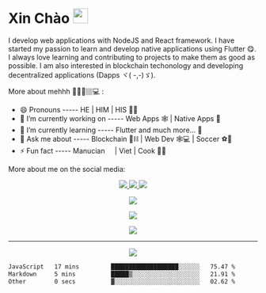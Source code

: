 # Xin Chào <img src="https://raw.githubusercontent.com/MartinHeinz/MartinHeinz/master/wave.gif" width="30px">

I develop web applications with NodeJS and React framework. I have started my passion to learn and develop native applications using Flutter 😋. I always love learning and contributing to projects to make them as good as possible. I am also interested in blockchain techonology and developing decentralized applications (Dapps ヾ( -,-)ゞ).

More about mehhh 👨🏻‍💻🏽‍💻 :

- 😄 Pronouns ----- HE | HIM | HIS 🙋‍♂️
- 🔭 I’m currently working on ----- Web Apps 🕸️ | Native Apps 📱
- 🌱 I’m currently learning ----- Flutter and much more... 🤪
- 💬 Ask me about ----- Blockchain 🔲⛓️ | Web Dev 🕸️💻 | Soccer ⚽🏃
- ⚡ Fun fact ----- Manucian <img width="12" src="https://emojis.slackmojis.com/emojis/images/1533824144/4447/manutd.png?1533824144"> | Viet | Cook 👨‍🍳

More about me on the social media:

<p align="center">
<a href="https://twitter.com/jasonp2419"> <img src="https://img.shields.io/badge/Twitter-1DA1F2?style=for-the-badge&logo=twitter&logoColor=white" /> </a> <a href="https://github.com/jasonhtpham"> <img src="https://img.shields.io/badge/GitHub-100000?style=for-the-badge&logo=github&logoColor=white" /> </a> <a href="https://www.linkedin.com/in/thien-jason-pham-a82352168/"> <img src="https://img.shields.io/badge/LinkedIn-0077B5?style=for-the-badge&logo=linkedin&logoColor=white" /> </a>
</p>

<p align="center">
  <img src="https://github-readme-stats.vercel.app/api?username=jasonhtpham&count_private=true&show_icons=true&title_color=Ee4644&icon_color=Ee4644&text_color=E2cd5c&bg_color=191622&border_color=E2cd5c&hide_title=true"/>
  </p>

<p align="center">
  <img src="https://github-readme-streak-stats.herokuapp.com/?user=jasonhtpham&text_color=E2cd5c&background=191622&border=E2cd5c&stroke=E2cd5c&currStreakNum=E2cd5c&sideNums=E2cd5c&currStreakLabel=Ee4642&sideLabels=Ee4642&dates=E2cd5c&ring=Ee4644&fire=cc0c14"/>
  </p>


<p align="center">
<img src="https://github-readme-stats.vercel.app/api/wakatime/?username=jasonhtpham&custom_title=Week+Stats&langs_count=4&bg_color=191622&text_color=E2cd5c&border_color=E2cd5c&title_color=Ee4644" />
  </p>

---
<p align="center">
<img src="https://readme-typing-svg.herokuapp.com/?lines=Coding...&center=true&color=E2cd5c&vCenter=true" />

  </p>

<!--START_SECTION:waka-->

```txt
JavaScript   17 mins         ███████████████████░░░░░░   75.47 %
Markdown     5 mins          █████▒░░░░░░░░░░░░░░░░░░░   21.91 %
Other        0 secs          ▓░░░░░░░░░░░░░░░░░░░░░░░░   02.62 %
```

<!--END_SECTION:waka-->

<!--
**jasonhtpham/jasonhtpham** is a ✨ _special_ ✨ repository because its `README.md` (this file) appears on your GitHub profile.


-->
